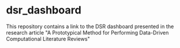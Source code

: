 # dsr_dashboard
This repository contains a link to the DSR dashboard presented in the research article "A Prototypical Method for Performing Data-Driven Computational Literature Reviews"
